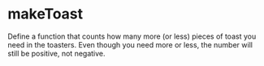 # makeToast
Define a function that counts how many more (or less) pieces of toast you need in the toasters. Even though you need more or less, the number will still be positive, not negative.
